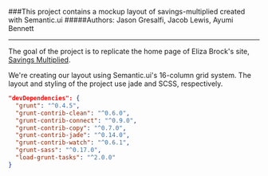 ###This project contains a mockup layout of savings-multiplied created with Semantic.ui
#####Authors: Jason Gresalfi, Jacob Lewis, Ayumi Bennett
*************

The goal of the project is to replicate the home page of Eliza Brock's site, [Savings Multiplied](https://github.com/elizabrock/SavingsMultipliedRedux/blob/master/doc/Screen%20Shot%202014-05-15%20at%2011.49.33%20AM.png). 

We're creating our layout using Semantic.ui's 16-column grid system. The layout and styling of the project use jade and SCSS, respectively.



```json
"devDependencies": {
  "grunt": "^0.4.5",
  "grunt-contrib-clean": "^0.6.0",
  "grunt-contrib-connect": "^0.9.0",
  "grunt-contrib-copy": "^0.7.0",
  "grunt-contrib-jade": "^0.14.0",
  "grunt-contrib-watch": "^0.6.1",
  "grunt-sass": "^0.17.0",
  "load-grunt-tasks": "^2.0.0"
}
```
